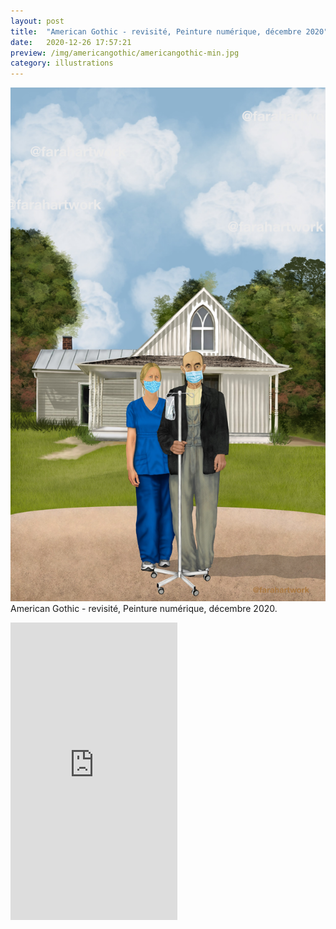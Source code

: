 ```yaml
---
layout: post
title:  "American Gothic - revisité, Peinture numérique, décembre 2020"
date:   2020-12-26 17:57:21
preview: /img/americangothic/americangothic-min.jpg
category: illustrations
---
```


![zinc](/img/americangothic/americangothic-min.jpg) 
American Gothic - revisité, Peinture numérique, décembre 2020.

<iframe src="https://www.facebook.com/plugins/video.php?height=476&href=https%3A%2F%2Fwww.facebook.com%2Ffarah.artwork%2Fvideos%2F137226674737147%2F&show_text=false&width=267" width="267" height="476" style="border:none;overflow:hidden" scrolling="no" frameborder="0" allowfullscreen="true" allow="autoplay; clipboard-write; encrypted-media; picture-in-picture; web-share" allowFullScreen="true"></iframe>



